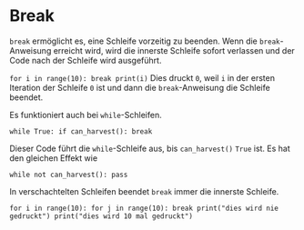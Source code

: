 # Break
`break` ermöglicht es, eine Schleife vorzeitig zu beenden. Wenn die `break`-Anweisung erreicht wird, wird die innerste Schleife sofort verlassen und der Code nach der Schleife wird ausgeführt.

`for i in range(10):
	break
print(i)`
Dies druckt `0`, weil `i` in der ersten Iteration der Schleife `0` ist und dann die `break`-Anweisung die Schleife beendet.

Es funktioniert auch bei `while`-Schleifen.

`while True:
	if can_harvest():
		break`

Dieser Code führt die `while`-Schleife aus, bis `can_harvest()` `True` ist.
Es hat den gleichen Effekt wie

`while not can_harvest():
	pass`

In verschachtelten Schleifen beendet `break` immer die innerste Schleife.

`for i in range(10):
	for j in range(10):
		break
		print("dies wird nie gedruckt")
	print("dies wird 10 mal gedruckt")`
